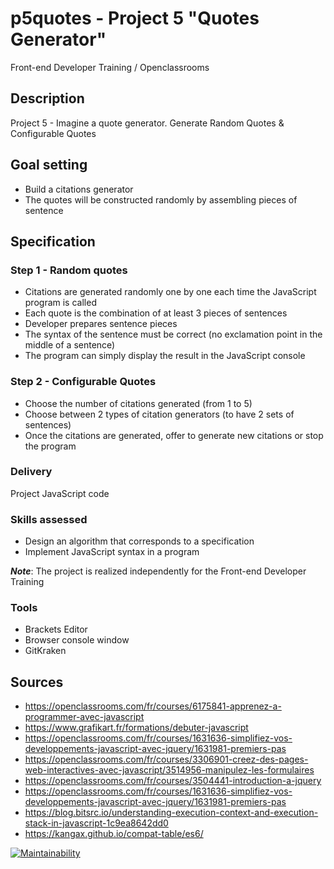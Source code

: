 # p5quotes - Project 5 "Quotes Generator"

Front-end Developer Training / Openclassrooms  

## Description

Project 5 - Imagine a quote generator. Generate Random Quotes & Configurable Quotes  

## Goal setting

  - Build a citations generator
  - The quotes will be constructed randomly by assembling pieces of sentence
  
## Specification
  
### Step 1 - Random quotes

  - Citations are generated randomly one by one each time the JavaScript program is called
  - Each quote is the combination of at least 3 pieces of sentences
  - Developer prepares sentence pieces
  - The syntax of the sentence must be correct (no exclamation point in the middle of a sentence)
  - The program can simply display the result in the JavaScript console

### Step 2 - Configurable Quotes

  - Choose the number of citations generated (from 1 to 5)
  - Choose between 2 types of citation generators (to have 2 sets of sentences)
  - Once the citations are generated, offer to generate new citations or stop the program
  
### Delivery
  
Project JavaScript code
  
### Skills assessed
  
  - Design an algorithm that corresponds to a specification
  - Implement JavaScript syntax in a program
  
***Note***: The project is realized independently for the Front-end Developer Training
  
### Tools
  
  - Brackets Editor
  - Browser console window
  - GitKraken
  
## Sources
  
  - <https://openclassrooms.com/fr/courses/6175841-apprenez-a-programmer-avec-javascript>
  - <https://www.grafikart.fr/formations/debuter-javascript>
  - <https://openclassrooms.com/fr/courses/1631636-simplifiez-vos-developpements-javascript-avec-jquery/1631981-premiers-pas>
  - <https://openclassrooms.com/fr/courses/3306901-creez-des-pages-web-interactives-avec-javascript/3514956-manipulez-les-formulaires>
  - <https://openclassrooms.com/fr/courses/3504441-introduction-a-jquery>
  - <https://openclassrooms.com/fr/courses/1631636-simplifiez-vos-developpements-javascript-avec-jquery/1631981-premiers-pas>
  - <https://blog.bitsrc.io/understanding-execution-context-and-execution-stack-in-javascript-1c9ea8642dd0>
  - <https://kangax.github.io/compat-table/es6/>
  
[![Maintainability](https://api.codeclimate.com/v1/badges/5438c41caa6341113227/maintainability)](https://codeclimate.com/github/lana-rodion/p5quotes/maintainability)
